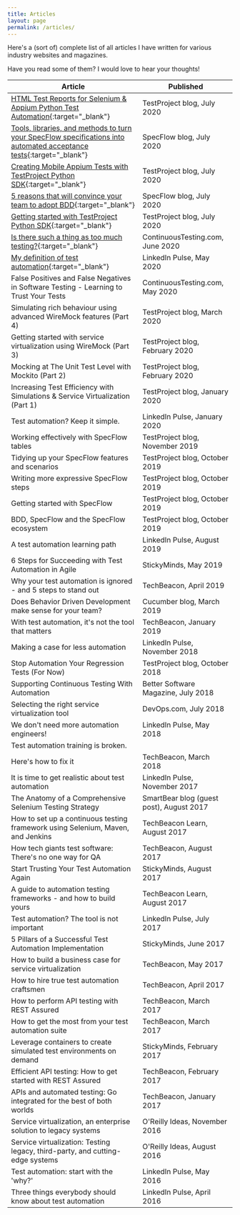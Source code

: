```yaml
---
title: Articles
layout: page
permalink: /articles/
---
```

Here's a (sort of) complete list of all articles I have written for various industry websites and magazines.

Have you read some of them? I would love to hear your thoughts!

| Article                                                                                            | Published                                  |
|----------------------------------------------------------------------------------------------------|--------------------------------------------|
| [HTML Test Reports for Selenium & Appium Python Test Automation](https://blog.testproject.io/2020/07/27/html-test-reports-for-selenium-and-appium-python-test-automation/){:target="_blank"} | TestProject blog, July 2020 |
| [Tools, libraries, and methods to turn your SpecFlow specifications into automated acceptance tests](https://specflow.org/2020/tools-libraries-and-methods-to-turn-your-specflow-specifications-into-automated-acceptance-tests/){:target="_blank"} | SpecFlow blog, July 2020                   |
| [Creating Mobile Appium Tests with TestProject Python SDK](https://blog.testproject.io/2020/07/20/creating-mobile-appium-tests-with-testproject-python-sdk/){:target="_blank"}                                           | TestProject blog, July 2020                |
| [5 reasons that will convince your team to adopt BDD](https://specflow.org/2020/5-reasons-that-will-convince-your-team-to-adopt-bdd/){:target="_blank"}                                                | SpecFlow blog, July 2020                   |
| [Getting started with TestProject Python SDK](https://blog.testproject.io/2020/07/15/getting-started-with-testproject-python-sdk/){:target="_blank"}                                                        | TestProject blog, July 2020                |
| [Is there such a thing as too much testing?](https://www.continuoustesting.com/is-there-such-a-thing-as-too-much-testing/){:target="_blank"}                                                         | ContinuousTesting\.com, June 2020          |
| [My definition of test automation](https://www.linkedin.com/pulse/my-definition-test-automation-bas-dijkstra/){:target="_blank"}                                                                   | LinkedIn Pulse, May 2020                   |
| False Positives and False Negatives in Software Testing \- Learning to Trust Your Tests            | ContinuousTesting\.com, May 2020           |
| Simulating rich behaviour using advanced WireMock features \(Part 4\)                              | TestProject blog, March 2020               |
| Getting started with service virtualization using WireMock \(Part 3\)                              | TestProject blog, February 2020            |
| Mocking at The Unit Test Level with Mockito \(Part 2\)                                             | TestProject blog, February 2020            |
| Increasing Test Efficiency with Simulations & Service Virtualization \(Part 1\)                    | TestProject blog, January 2020             |
| Test automation? Keep it simple\.                                                                  | LinkedIn Pulse, January 2020               |
| Working effectively with SpecFlow tables                                                           | TestProject blog, November 2019            |
| Tidying up your SpecFlow features and scenarios                                                    | TestProject blog, October 2019             |
| Writing more expressive SpecFlow steps                                                             | TestProject blog, October 2019             |
| Getting started with SpecFlow                                                                      | TestProject blog, October 2019             |
| BDD, SpecFlow and the SpecFlow ecosystem                                                           | TestProject blog, October 2019             |
| A test automation learning path                                                                    | LinkedIn Pulse, August 2019                |
| 6 Steps for Succeeding with Test Automation in Agile                                               | StickyMinds, May 2019                      |
| Why your test automation is ignored \- and 5 steps to stand out                                    | TechBeacon, April 2019                     |
| Does Behavior Driven Development make sense for your team?                                         | Cucumber blog, March 2019                  |
| With test automation, it's not the tool that matters                                               | TechBeacon, January 2019                   |
| Making a case for less automation                                                                  | LinkedIn Pulse, November 2018              |
| Stop Automation Your Regression Tests \(For Now\)                                                  | TestProject blog, October 2018             |
| Supporting Continuous Testing With Automation                                                      | Better Software Magazine, July 2018        |
| Selecting the right service virtualization tool                                                    | DevOps\.com, July 2018                     |
| We don't need more automation engineers\!                                                          | LinkedIn Pulse, May 2018                   |
| Test automation training is broken\.
 Here's how to fix it                                         | TechBeacon, March 2018                     |
| It is time to get realistic about test automation                                                  | LinkedIn Pulse, November 2017              |
| The Anatomy of a Comprehensive Selenium Testing Strategy                                           | SmartBear blog \(guest post\), August 2017 |
| How to set up a continuous testing framework using Selenium, Maven, and Jenkins                    | TechBeacon Learn, August 2017              |
| How tech giants test software: There's no one way for QA                                           | TechBeacon, August 2017                    |
| Start Trusting Your Test Automation Again                                                          | StickyMinds, August 2017                   |
| A guide to automation testing frameworks \- and how to build yours                                 | TechBeacon Learn, August 2017              |
| Test automation? The tool is not important                                                         | LinkedIn Pulse, July 2017                  |
| 5 Pillars of a Successful Test Automation Implementation                                           | StickyMinds, June 2017                     |
| How to build a business case for service virtualization                                            | TechBeacon, May 2017                       |
| How to hire true test automation craftsmen                                                         | TechBeacon, April 2017                     |
| How to perform API testing with REST Assured                                                       | TechBeacon, March 2017                     |
| How to get the most from your test automation suite                                                | TechBeacon, March 2017                     |
| Leverage containers to create simulated test environments on demand                                | StickyMinds, February 2017                 |
| Efficient API testing: How to get started with REST Assured                                        | TechBeacon, February 2017                  |
| APIs and automated testing: Go integrated for the best of both worlds                              | TechBeacon, January 2017                   |
| Service virtualization, an enterprise solution to legacy systems                                   | O'Reilly Ideas, November 2016              |
| Service virtualization: Testing legacy, third\-party, and cutting\-edge systems                    | O'Reilly Ideas, August 2016                |
| Test automation: start with the 'why?'                                                             | LinkedIn Pulse, May 2016                   |
| Three things everybody should know about test automation                                           | LinkedIn Pulse, April 2016                 |
